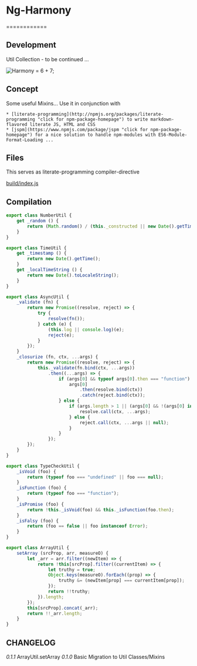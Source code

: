 # Ng-Harmony
============

## Development

Util Collection - to be continued ...

![Harmony = 6 + 7;](logo.png "Harmony - Fire in my eyes")

## Concept

Some useful Mixins...
Use it in conjunction with

    * [literate-programming](http://npmjs.org/packages/literate-programming "click for npm-package-homepage") to write markdown-flavored literate JS, HTML and CSS
    * [jspm](https://www.npmjs.com/package/jspm "click for npm-package-homepage") for a nice solution to handle npm-modules with ES6-Module-Format-Loading ...

## Files

This serves as literate-programming compiler-directive

[build/index.js](#Compilation "save:")

## Compilation

```javascript
export class NumberUtil {
    get _random () {
        return (Math.random() / (this._constructed || new Date().getTime())).toString(36).slice(-7);
	}
}

export class TimeUtil {
    get _timestamp () {
        return new Date().getTime();
    }
    get _localTimeString () {
        return new Date().toLocaleString();
    }
}

export class AsyncUtil {
    _validate (fn) {
        return new Promise((resolve, reject) => {
            try {
                resolve(fn());
            } catch (e) {
                (this.log || console.log)(e);
                reject(e);
            }
        });
    }
    _closurize (fn, ctx, ...args) {
		return new Promise((resolve, reject) => {
			this._validate(fn.bind(ctx, ...args))
				.then((...args) => {
					if (args[0] && typeof args[0].then === "function") {
						args[0]
							.then(resolve.bind(ctx))
							.catch(reject.bind(ctx));
					} else {
						if (args.length > 1 || (args[0] && !(args[0] instanceof Error))) {
							resolve.call(ctx, ...args);
						} else {
							reject.call(ctx, ...args || null);
						}
					}
				});
		});
	}
}

export class TypeCheckUtil {
    _isVoid (foo) {
        return (typeof foo === "undefined" || foo === null);
    }
    _isFunction (foo) {
        return (typeof foo === "function");
    }
    _isPromise (foo) {
        return !this._isVoid(foo) && this._isFunction(foo.then);
    }
    _isFalsy (foo) {
        return (foo == false || foo instanceof Error);
    }
}

export class ArrayUtil {
    setArray (srcProp, arr, measureO) {
        let _arr = arr.filter((newItem) => {
            return !this[srcProp].filter((currentItem) => {
                let truthy = true;
                Object.keys(measureO).forEach((prop) => {
                    truthy &= (newItem[prop] === currentItem[prop]);
                });
                return !!truthy;
            }).length;
        });
        this[srcProp].concat(_arr);
        return !!_arr.length;
    }
}
```
## CHANGELOG

*0.1.1* ArrayUtil.setArray
*0.1.0* Basic Migration to Util Classes/Mixins
